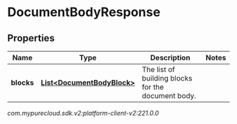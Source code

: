 # DocumentBodyResponse


## Properties

| Name | Type | Description | Notes |
| ------------ | ------------- | ------------- | ------------- |
| **blocks** | [**List&lt;DocumentBodyBlock&gt;**](DocumentBodyBlock) | The list of building blocks for the document body. |  |




_com.mypurecloud.sdk.v2:platform-client-v2:221.0.0_
